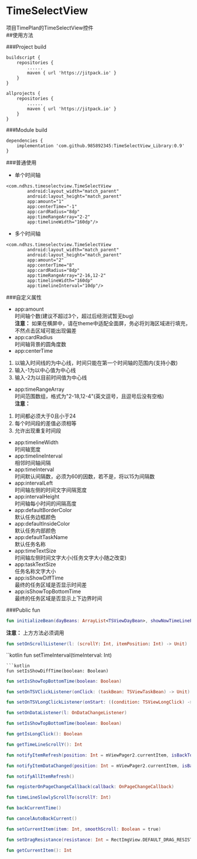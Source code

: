 # TimeSelectView  
项目TimePlan的TimeSelectView控件  
##使用方法  

###Project build  

```
buildscript {
    repositories {
        ......
        maven { url 'https://jitpack.io' }
    }
}

allprojects {
    repositories {
        ......
        maven { url 'https://jitpack.io' }
    }
}
```

###Module build  

```
dependencies {
    implementation 'com.github.985892345:TimeSelectView_Library:0.9'
}
```

###普通使用  

* 单个时间轴
```
<com.ndhzs.timeselectview.TimeSelectView
        android:layout_width="match_parent"
        android:layout_height="match_parent"
        app:amount="1"                
        app:centerTime="-1"           
        app:cardRadius="8dp"
        app:timeRangeArray="2-2"      
        app:timelineWidth="160dp"/>
```
* 多个时间轴
```
<com.ndhzs.timeselectview.TimeSelectView
        android:layout_width="match_parent"
        android:layout_height="match_parent"
        app:amount="2"                
        app:centerTime="8"
        app:cardRadius="8dp"
        app:timeRangeArray="2-16,12-2"  
        app:timelineWidth="160dp"
        app:timelineInterval="10dp"/>  
```

###自定义属性  

* app:amount  
时间轴个数(建议不超过3个，超过后经测试暂无bug)  
**注意：** 如果在横屏中，请在theme中适配全面屏，务必将刘海区域进行填充，不然点击区域可能出现偏差
* app:cardRadius  
时间轴背景的圆角度数
* app:centerTime  
1. 以输入时间线的为中心线，时间只能在第一个时间轴的范围内(支持小数)
2. 输入-1为以中心值为中心线
3. 输入-2为以目前时间值为中心线
* app:timeRangeArray  
时间范围数组，格式为"2-18,12-4"(英文逗号，且逗号后没有空格)  
**注意：** 
1. 时间都必须大于0且小于24
2. 每个时间段的差值必须相等
3. 允许出现重复时间段
* app:timelineWidth  
时间轴宽度
* app:timelineInterval  
相邻时间轴间隔
* app:timeInterval  
时间默认间隔数，必须为60的因数，若不是，将以15为间隔数
* app:intervalLeft  
时间轴左侧的时间文字间隔宽度
* app:intervalHeight  
时间轴每小时间的间隔高度
* app:defaultBorderColor  
默认任务边框颜色
* app:defaultInsideColor  
默认任务内部颜色
* app:defaultTaskName  
默认任务名称
* app:timeTextSize  
时间轴左侧时间文字大小(任务文字大小随之改变)
* app:taskTextSize  
任务名称文字大小
* app:isShowDiffTime  
最终的任务区域是否显示时间差
* app:isShowTopBottomTime  
最终的任务区域是否显示上下边界时间  

###Public fun 
 
```kotlin
fun initializeBean(dayBeans: ArrayList<TSViewDayBean>, showNowTimeLinePosition: Int = -1, currentItem: Int = 0, smoothScroll: Boolean = false)
```
**注意：** 上方方法必须调用  
```kotlin
fun setOnScrollListener(l: (scrollY: Int, itemPosition: Int) -> Unit)
```
``kotlin
fun setTimeInterval(timeInterval: Int)
```
```kotlin
fun setIsShowDiffTime(boolean: Boolean)
```
```kotlin
fun setIsShowTopBottomTime(boolean: Boolean)
```
```kotlin
fun setOnTSVClickListener(onClick: (taskBean: TSViewTaskBean) -> Unit)
```
```kotlin
fun setOnTSVLongClickListener(onStart: ((condition: TSViewLongClick) -> Unit), onEnd: ((condition: TSViewLongClick)
```
```kotlin
fun setOnDataListener(l: OnDataChangeListener)
```
```kotlin
fun setIsShowTopBottomTime(boolean: Boolean)
```
```kotlin
fun getIsLongClick(): Boolean
```
```kotlin
fun getTimeLineScrollY(): Int
```
```kotlin
fun notifyItemRefresh(position: Int = mViewPager2.currentItem, isBackToCurrentTime: Boolean = false)
```
```kotlin
fun notifyItemDataChanged(position: Int = mViewPager2.currentItem, isBackToCurrentTime: Boolean = false)
```
```kotlin
fun notifyAllItemRefresh()
```
```kotlin
fun registerOnPageChangeCallback(callback: OnPageChangeCallback)
```
```kotlin
fun timeLineSlowlyScrollTo(scrollY: Int)
```
```kotlin
fun backCurrentTime()
```
```kotlin
fun cancelAutoBackCurrent()
```
```kotlin
fun setCurrentItem(item: Int, smoothScroll: Boolean = true)
```
```kotlin
fun setDragResistance(resistance: Int = RectImgView.DEFAULT_DRAG_RESISTANCE)
```
```kotlin
fun getCurrentItem(): Int
```